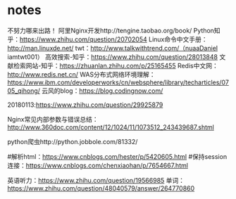# notes
不努力哪来出路！
阿里Nginx开发http://tengine.taobao.org/book/
Python知乎：https://www.zhihu.com/question/20702054
Linux命令中文手册：http://man.linuxde.net/
twt：http://www.talkwithtrend.com/（nuaaDaniel iamtwt001）
高效搜索-知乎：https://www.zhihu.com/question/28013848
文献检索网站-知乎：https://zhuanlan.zhihu.com/p/25165455
Redis中文网：http://www.redis.net.cn/
WAS分布式网络环境理解：https://www.ibm.com/developerworks/cn/websphere/library/techarticles/0705_qihong/
云风的blog：https://blog.codingnow.com/


20180113:https://www.zhihu.com/question/29925879

Nginx常见内部参数与错误总结：http://www.360doc.com/content/12/1024/11/1073512_243439687.shtml

python爬虫http://python.jobbole.com/81332/

#解析html：https://www.cnblogs.com/hester/p/5420605.html
#保持session连接：https://www.cnblogs.com/chenxiaohan/p/7654667.html


英语听力：https://www.zhihu.com/question/19566985
单词：https://www.zhihu.com/question/48040579/answer/264770860
